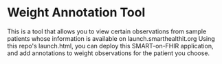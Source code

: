 # Weight Annotation Tool

This is a tool that allows you to view certain observations from sample patients whose information is available on launch.smarthealthit.org
Using this repo's launch.html, you can deploy this SMART-on-FHIR application, and add annotations to weight observations for the patient you choose.
